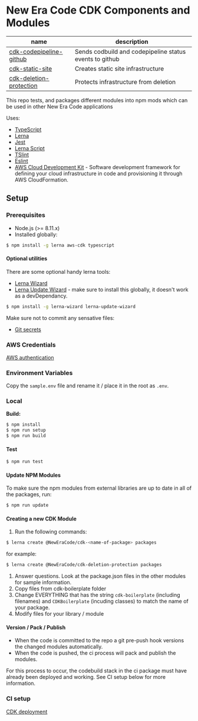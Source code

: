 # New Era Code CDK Components and Modules

<!-- ![Build Status](https://codebuild.us-east-2.amazonaws.com/badges?uuid=eyJlbmNyeXB0ZWREYXRhIjoiVlo4VDRoMmNvZzJ4NkliN3ZaN3J6YlBrKzJMdzNQalljTG9qNGZRODd1dmxMN0E0cEtJMU1vU254cCtHZXlGWnkvZERnQTRxd0FYTkE0NGlwcEZITW4wPSIsIml2UGFyYW1ldGVyU3BlYyI6IlNLTTFpRVhaazd4TGJiL28iLCJtYXRlcmlhbFNldFNlcmlhbCI6MX0%3D&branch=master) -->

| name                                                                  | description                                             |
| --------------------------------------------------------------------- | ------------------------------------------------------- |
| [cdk-codepipeline-github](packages/cdk-codepipeline-github/README.md) | Sends codbuild and codepipeline status events to github |
| [cdk-static-site](packages/cdk-static-site/README.md)                 | Creates static site infrastructure                      |
| [cdk-deletion-protection](packages/cdk-deletion-protection/README.md) | Protects infrastructure from deletion                   |

This repo tests, and packages different modules into npm mods which can be used in other New Era Code applications

Uses:

- [TypeScript](https://www.typescriptlang.org/)
- [Lerna](https://lerna.js.org/)
- [Jest](https://jestjs.io/)
- [Lerna Script](https://github.com/wix/lerna-script)
- [TSlint](https://palantir.github.io/tslint/)
- [Eslint](https://eslint.org)
- [AWS Cloud Development Kit](https://docs.aws.amazon.com/cdk/latest/guide/home.html) - Software development framework for defining your cloud infrastructure in code and provisioning it through AWS CloudFormation.

## Setup

### Prerequisites

- Node.js (>= 8.11.x)
- Installed globally:

```bash
$ npm install -g lerna aws-cdk typescript
```

#### Optional utilities

There are some optional handy lerna tools:

- [Lerna Wizard](https://github.com/webuniverseio/lerna-wizard)
- [Lerna Update Wizard](https://github.com/Anifacted/lerna-update-wizard) - make sure to install this globally, it doesn't work as a devDependancy.

```bash
$ npm install -g lerna-wizard lerna-update-wizard
```

Make sure not to commit any sensative files:

- [Git secrets](https://github.com/awslabs/git-secrets)

### AWS Credentials

[AWS authentication](docs/aws.md)

### Environment Variables

Copy the `sample.env` file and rename it / place it in the root as `.env`.

### Local

**Build:**

```bash
$ npm install
$ npm run setup
$ npm run build
```

#### Test

```bash
$ npm run test
```

#### Update NPM Modules

To make sure the npm modules from external libraries
are up to date in all of the packages, run:

```bash
$ npm run update
```

#### Creating a new CDK Module

1. Run the following commands:

```bash
$ lerna create @NewEraCode/cdk-<name-of-package> packages
```
for example:

```bash
$ lerna create @NewEraCode/cdk-deletion-protection packages
```

1. Answer questions. Look at the package.json files in the other modules for sample information.
2. Copy files from cdk-boilerplate folder
3. Change EVERYTHING that has the string `cdk-boilerplate` (including filenames) and `CDKBoilerplate` (incuding classes) to match the name of your package.
4. Modify files for your library / module

#### Version / Pack / Publish

- When the code is committed to the repo a git pre-push hook versions the changed modules automatically.
- When the code is pushed, the ci process will pack and publish the modules.

For this process to occur, the codebuild stack in the ci package must have already been deployed and working. See CI setup below for more information.

### CI setup

[CDK deployment](docs/cdk.md)
